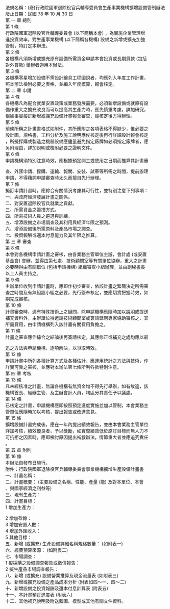 法規名稱：(廢)行政院國軍退除役官兵輔導委員會生產事業機構擴增設備管制辦法  
廢止日期：民國 78 年 10 月 30 日  
第 一 章 總則  
第 1 條  
行政院國軍退除役官兵輔導委員會 (以下簡稱本會) ，為實施企業管理增  
進投資效率，對生產事業機構 (以下簡稱各機構) 設備之新增或擴充加強  
管制，特訂定本辦法。  
第 2 條  
各機構凡須新增或擴充原有設備所需資金申請本會投資或長期貸款 (包括  
對外貸款) 舉辦者適用本辦法。  
第 3 條  
各機構零星增加設備不需設計繪具工程圖說者，均應列入年度工作計畫，  
照本辦法檢附必要之表格，並編入年度概算，報會核定。  
第 二 章 申請  
第 4 條  
各機構凡為配合就業安置政策或業務發展需要，必須新增設備或就原有設  
備作重大之擴充改良而可以提高其生產力時，應先慎重考慮，詳加研究，  
根據事實擬訂新增或擴充設備計畫報會審查，經核定後方得辦理。  
第 5 條  
前條所稱之計畫書格式如附件，其所應附之各項表格不得缺少，惟必要之  
設計圖，規格書，工料分析及施工說明應俟核定後再行詳細設計報會核定  
，所擬採購或製造之機器設備應儘量避免指定廠牌如必須指定廠牌者，應  
另附理由，詳加說明或檢附必要之證明文件。  
第 6 條  
申請機構須特別注意時效，應根據預定開工或使用之日期而推算其計畫審  


查、外匯申請、採購、運輸、報關、安裝、試車等所需之時間，提前辦理  
申請，不得藉詞申請審查時太久而擅自先行辦理。  
第 7 條  
擬訂申請計畫時，應綜合有關情況考慮其可行性，並特別注意下列事項：  
一、與政府經濟發展計畫之關係。  
二、對安置退除役官兵就業之貢獻。  
三、所需資金之籌措方式。  
四、所需技術人員之遴選與訓練。  
五、增添設備之市場調查及其利用與經濟年限之預測。  
六、增添設備後所需原料及產品市場之調查。  
七、投資報酬或還本付息能力及其年限之推算。  
第 三 章 審查  
第 8 條  
本會對各機構申請計畫之審核，由各業務主管單位主辦，會計處 (或安置  
基金會) 會辦，並得由第七處、技術顧問室等有關單位協辦，重大之計畫  
必要時得由有關單位 (包括申請機構) 組織審查小組辦理，並由副秘書長  
以上人員主持之。  
第 9 條  
主辦單位收到申請計畫時，應即作初步審查，依該計畫之繁簡決定所需審  
查之時間及有無組設小組之必要，先行簽奉核定，並應切實把握時效，如  
期完成審核。  
第 10 條  
計畫審查時，遇有特殊技術上之疑問，除申請機構應隨時加以說明或提送  
補充資料外，主辦單位得邀請技術顧問室或簽請延聘專家協助審核之，其  
所需費用，由申請機構列入該計畫有關費用負擔之。  
第 11 條  
計畫之審查應作綜合之結論後再簽請核定，其應修正或補充之處均應以最  


迅之方法與申請機構，逐項解決，以爭取時效。  
第 12 條  
申請計畫中所列各種計算方式及各種估計，應運用統計之方法與技術，作  
詳實可靠之審核，並應對本辦法第七條所列各款特別注意。  
第 四 章 考核  
第 13 條  
凡未經核准之計畫，無論各機構有無資金均不得先行舉辦，如有故違，該  
機構首長、經辦主管、及主辦會計人員，均區分其責任予以議處。  
第 14 條  
已核定之計畫，申請機構應即按照預定進度實施並加以管制，本會業務主  
管單位應隨時加以考核，提出報告或改進意見。  
第 15 條  
擴增設備計畫完成後，應在一年內提出績效報告，並由本會業務主管單位  
詳加考核，績效優良者，予以獎勵，如實際績效低於原訂目標而無人力不  
可抗拒之因素時，應即檢討原因提出補救辦法，情節重大者並應追究責任  
。  
第 五 章 附則  
第 16 條  
本辦法自發布日施行。  
附件：行政院國軍退除役官兵輔導委員會事業機構擴增生產設備計畫書  
一、計畫名稱：  
二、計畫概要： (主要設備之名稱、性能、產量 (能) 及對本單位、本會  
、與國家經濟之利益等)  
三、現有生產力：  
四、計畫目標：  
1 增加生產力：  


2 增加盈餘：  
3 增加安置人數：  
4 增加外匯收入：  
5 其他目標：  
五、新增 (或擴充) 生產設備詳細名稱規格數量： (如附表一)  
六、經費預算來源： (如附表二)  
七、市場調查：  
1 擬採購之設備調查報告或徵信報告：  
2 擬生產品市場調查報告：  
八、新增 (或擴充) 設備營業推算及現金流量表 (如附表三)  
九、新增或擴充設備之產品成本分析 (附表如四～一、四～二)  
十、新增設備之投資報酬及還本付息計算表 (附表五)  
十一、本計畫預訂進度表 (附表六)  
十二、其他補充說明及附送藍圖、模型或其他有關文件資料。  


